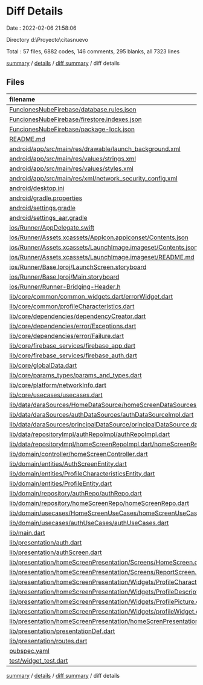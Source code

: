# Diff Details

Date : 2022-02-06 21:58:06

Directory d:\Proyecto\citasnuevo

Total : 57 files,  6882 codes, 146 comments, 295 blanks, all 7323 lines

[summary](results.md) / [details](details.md) / [diff summary](diff.md) / diff details

## Files
| filename | language | code | comment | blank | total |
| :--- | :--- | ---: | ---: | ---: | ---: |
| [FuncionesNubeFirebase/database.rules.json](/FuncionesNubeFirebase/database.rules.json) | JSON | 6 | 0 | 0 | 6 |
| [FuncionesNubeFirebase/firestore.indexes.json](/FuncionesNubeFirebase/firestore.indexes.json) | JSON | 4 | 0 | 1 | 5 |
| [FuncionesNubeFirebase/package-lock.json](/FuncionesNubeFirebase/package-lock.json) | JSON | 4,627 | 0 | 1 | 4,628 |
| [README.md](/README.md) | Markdown | 10 | 0 | 7 | 17 |
| [android/app/src/main/res/drawable/launch_background.xml](/android/app/src/main/res/drawable/launch_background.xml) | XML | 4 | 7 | 2 | 13 |
| [android/app/src/main/res/values/strings.xml](/android/app/src/main/res/values/strings.xml) | XML | 5 | 5 | 3 | 13 |
| [android/app/src/main/res/values/styles.xml](/android/app/src/main/res/values/styles.xml) | XML | 9 | 9 | 1 | 19 |
| [android/app/src/main/res/xml/network_security_config.xml](/android/app/src/main/res/xml/network_security_config.xml) | XML | 8 | 0 | 0 | 8 |
| [android/desktop.ini](/android/desktop.ini) | Ini | 4 | 0 | 1 | 5 |
| [android/gradle.properties](/android/gradle.properties) | Properties | 4 | 0 | 1 | 5 |
| [android/settings.gradle](/android/settings.gradle) | Groovy | 12 | 0 | 4 | 16 |
| [android/settings_aar.gradle](/android/settings_aar.gradle) | Groovy | 1 | 0 | 1 | 2 |
| [ios/Runner/AppDelegate.swift](/ios/Runner/AppDelegate.swift) | Swift | 12 | 0 | 2 | 14 |
| [ios/Runner/Assets.xcassets/AppIcon.appiconset/Contents.json](/ios/Runner/Assets.xcassets/AppIcon.appiconset/Contents.json) | JSON | 122 | 0 | 1 | 123 |
| [ios/Runner/Assets.xcassets/LaunchImage.imageset/Contents.json](/ios/Runner/Assets.xcassets/LaunchImage.imageset/Contents.json) | JSON | 23 | 0 | 1 | 24 |
| [ios/Runner/Assets.xcassets/LaunchImage.imageset/README.md](/ios/Runner/Assets.xcassets/LaunchImage.imageset/README.md) | Markdown | 3 | 0 | 2 | 5 |
| [ios/Runner/Base.lproj/LaunchScreen.storyboard](/ios/Runner/Base.lproj/LaunchScreen.storyboard) | XML | 36 | 1 | 1 | 38 |
| [ios/Runner/Base.lproj/Main.storyboard](/ios/Runner/Base.lproj/Main.storyboard) | XML | 25 | 1 | 1 | 27 |
| [ios/Runner/Runner-Bridging-Header.h](/ios/Runner/Runner-Bridging-Header.h) | C++ | 1 | 0 | 1 | 2 |
| [lib/core/common/common_widgets.dart/errorWidget.dart](/lib/core/common/common_widgets.dart/errorWidget.dart) | Dart | 17 | 0 | 7 | 24 |
| [lib/core/common/profileCharacteristics.dart](/lib/core/common/profileCharacteristics.dart) | Dart | 73 | 1 | 10 | 84 |
| [lib/core/dependencies/dependencyCreator.dart](/lib/core/dependencies/dependencyCreator.dart) | Dart | 71 | 2 | 9 | 82 |
| [lib/core/dependencies/error/Exceptions.dart](/lib/core/dependencies/error/Exceptions.dart) | Dart | 35 | 0 | 7 | 42 |
| [lib/core/dependencies/error/Failure.dart](/lib/core/dependencies/error/Failure.dart) | Dart | 34 | 11 | 3 | 48 |
| [lib/core/firebase_services/firebase_app.dart](/lib/core/firebase_services/firebase_app.dart) | Dart | 7 | 0 | 0 | 7 |
| [lib/core/firebase_services/firebase_auth.dart](/lib/core/firebase_services/firebase_auth.dart) | Dart | 77 | 13 | 7 | 97 |
| [lib/core/globalData.dart](/lib/core/globalData.dart) | Dart | 2 | 0 | 0 | 2 |
| [lib/core/params_types/params_and_types.dart](/lib/core/params_types/params_and_types.dart) | Dart | 29 | 1 | 10 | 40 |
| [lib/core/platform/networkInfo.dart](/lib/core/platform/networkInfo.dart) | Dart | 51 | 0 | 9 | 60 |
| [lib/core/usecases/usecases.dart](/lib/core/usecases/usecases.dart) | Dart | 4 | 0 | 0 | 4 |
| [lib/data/daraSources/HomeDataSource/homeScreenDataSources.dart](/lib/data/daraSources/HomeDataSource/homeScreenDataSources.dart) | Dart | 157 | 23 | 18 | 198 |
| [lib/data/daraSources/authDataSources/authDataSourceImpl.dart](/lib/data/daraSources/authDataSources/authDataSourceImpl.dart) | Dart | 70 | 0 | 10 | 80 |
| [lib/data/daraSources/principalDataSource/principalDataSource.dart](/lib/data/daraSources/principalDataSource/principalDataSource.dart) | Dart | 41 | 0 | 8 | 49 |
| [lib/data/repositoryImpl/authRepoImpl/authRepoImpl.dart](/lib/data/repositoryImpl/authRepoImpl/authRepoImpl.dart) | Dart | 57 | 1 | 3 | 61 |
| [lib/data/repositoryImpl/homeScreenRepoImpl.dart/homeScreenRepoImpl.dart](/lib/data/repositoryImpl/homeScreenRepoImpl.dart/homeScreenRepoImpl.dart) | Dart | 136 | 0 | 12 | 148 |
| [lib/domain/controller/homeScreenController.dart](/lib/domain/controller/homeScreenController.dart) | Dart | 41 | 0 | 4 | 45 |
| [lib/domain/entities/AuthScreenEntity.dart](/lib/domain/entities/AuthScreenEntity.dart) | Dart | 16 | 0 | 0 | 16 |
| [lib/domain/entities/ProfileCharacteristicsEntity.dart](/lib/domain/entities/ProfileCharacteristicsEntity.dart) | Dart | 13 | 0 | 3 | 16 |
| [lib/domain/entities/ProfileEntity.dart](/lib/domain/entities/ProfileEntity.dart) | Dart | 30 | 0 | 1 | 31 |
| [lib/domain/repository/authRepo/authRepo.dart](/lib/domain/repository/authRepo/authRepo.dart) | Dart | 8 | 0 | 0 | 8 |
| [lib/domain/repository/homeScreenRepo/homeScreenRepo.dart](/lib/domain/repository/homeScreenRepo/homeScreenRepo.dart) | Dart | 11 | 0 | 1 | 12 |
| [lib/domain/usecases/HomeScreenUseCases/homeScreenUseCases.dart](/lib/domain/usecases/HomeScreenUseCases/homeScreenUseCases.dart) | Dart | 40 | 2 | 7 | 49 |
| [lib/domain/usecases/authUseCases/authUseCases.dart](/lib/domain/usecases/authUseCases/authUseCases.dart) | Dart | 22 | 0 | 1 | 23 |
| [lib/main.dart](/lib/main.dart) | Dart | 95 | 0 | 9 | 104 |
| [lib/presentation/auth.dart](/lib/presentation/auth.dart) | Dart | 75 | 7 | 14 | 96 |
| [lib/presentation/authScreen.dart](/lib/presentation/authScreen.dart) | Dart | 11 | 0 | 2 | 13 |
| [lib/presentation/homeScreenPresentation/Screens/HomeScreen.dart](/lib/presentation/homeScreenPresentation/Screens/HomeScreen.dart) | Dart | 71 | 1 | 6 | 78 |
| [lib/presentation/homeScreenPresentation/Screens/ReportScreen.dart](/lib/presentation/homeScreenPresentation/Screens/ReportScreen.dart) | Dart | 119 | 0 | 8 | 127 |
| [lib/presentation/homeScreenPresentation/Widgets/ProfileCharacteristicsWidget.dart](/lib/presentation/homeScreenPresentation/Widgets/ProfileCharacteristicsWidget.dart) | Dart | 68 | 0 | 11 | 79 |
| [lib/presentation/homeScreenPresentation/Widgets/ProfileDescription.dart](/lib/presentation/homeScreenPresentation/Widgets/ProfileDescription.dart) | Dart | 18 | 0 | 2 | 20 |
| [lib/presentation/homeScreenPresentation/Widgets/ProfilePicture.dart](/lib/presentation/homeScreenPresentation/Widgets/ProfilePicture.dart) | Dart | 21 | 0 | 2 | 23 |
| [lib/presentation/homeScreenPresentation/Widgets/profileWidget.dart](/lib/presentation/homeScreenPresentation/Widgets/profileWidget.dart) | Dart | 220 | 2 | 17 | 239 |
| [lib/presentation/homeScreenPresentation/homeScrenPresentation.dart](/lib/presentation/homeScreenPresentation/homeScrenPresentation.dart) | Dart | 110 | 3 | 16 | 129 |
| [lib/presentation/presentationDef.dart](/lib/presentation/presentationDef.dart) | Dart | 4 | 2 | 1 | 7 |
| [lib/presentation/routes.dart](/lib/presentation/routes.dart) | Dart | 27 | 0 | 0 | 27 |
| [pubspec.yaml](/pubspec.yaml) | YAML | 71 | 44 | 39 | 154 |
| [test/widget_test.dart](/test/widget_test.dart) | Dart | 14 | 10 | 7 | 31 |

[summary](results.md) / [details](details.md) / [diff summary](diff.md) / diff details